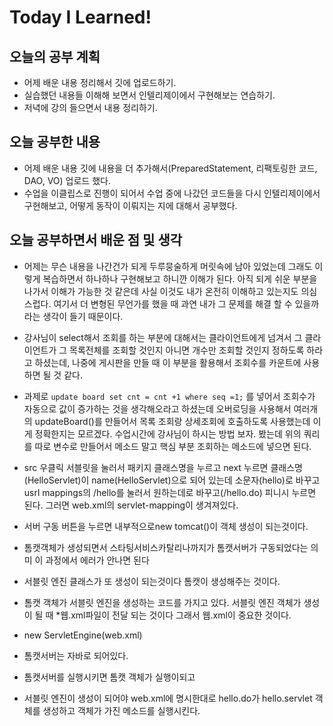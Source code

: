 # Today I Learned!
## 오늘의 공부 계획
* 어제 배운 내용 정리해서 깃에 업로드하기.
* 실습했던 내용들 이해해 보면서 인텔리제이에서 구현해보는 연습하기.
* 저녁에 강의 들으면서 내용 정리하기.
## 오늘 공부한 내용
* 어제 배운 내용 깃에 내용을 더 추가해서(PreparedStatement, 리팩토링한 코드, DAO, VO) 업로드 했다.
* 수업을 이클립스로 진행이 되어서 수업 중에 나갔던 코드들을 다시 인텔리제이에서 구현해보고, 어떻게 동작이 이뤄지는 지에 대해서
공부했다.

## 오늘 공부하면서 배운 점 및 생각
* 어제는 무슨 내용을 나간건가 되게 두루뭉술하게 머릿속에 남아 있었는데 그래도 이렇게 복습하면서 하나하나 구현해보고
하니깐 이해가 된다. 아직 되게 쉬운 부분을 나가서 이해가 가능한 것 같은데 사실 이것도 내가 온전히 이해하고 있는지도 의심스럽다.
여기서 더 변형된 무언가를 했을 때 과연 내가 그 문제를 해결 할 수 있을까라는 생각이 들기 때문이다.

* 강사님이 select해서 조회를 하는 부분에 대해서는 클라이언트에게 넘겨서 그 클라이언트가 그 목록전체를 조회할 것인지 아니면 개수만 조회할 것인지
정하도록 하라고 하셨는데, 나중에 게시판을 만들 때 이 부분을 활용해서 조회수를 카운트에 사용하면 될 것 같다.

* 과제로 `update board set cnt = cnt +1 where seq =1;` 를 넣어서 조회수가 자동으로 값이 증가하는 것을 생각해오라고 하셨는데
오버로딩을 사용해서 여러개의 updateBoard()를 만들어서 목록 조회랑 상세조회에 호출하도록 사용했는데 이게 정확한지는 모르겠다.
수업시간에 강사님이 하시는 방법 보자. 봤는데 위의 쿼리를 따로 변수로 만들어서 메소드 말고 핵심 부분 조회하는 메소드에 넣으면 된다.

* src 우클릭 서블릿을 눌러서 패키지 클래스명을 누르고 next 누르면 클래스명(HelloServlet)이 name(HelloServlet)으로 되어 있는데
소문자(hello)로 바꾸고 usrl mappings의 /hello를 눌러서 원하는데로  바꾸고(/hello.do) 피니시 누르면 된다.
그러면 web.xml의 servlet-mapping이 생겨져있다.

* 서버 구동 버튼을 누르면 내부적으로new tomcat()이 객체 생성이 되는것이다.
* 톰캣객체가 생성되면서 스타팅서비스카탈리나까지가 톰캣서버가 구동되었다는 의미 이 과정에서 에러가 안나면 된다
* 서블릿 엔진 클래스가 또 생성이 되는것이다 톰캣이 생성해주는 것이다.
* 톰캣 객체가 서블릿 엔진을 생성하는 코드를 가지고 있다. 서블릿 엔진 객체가 생성이 될 때
*웹.xml파일이 전달 되는 것이다 그래서 웹.xml이 중요한 것이다.
* new ServletEngine(web.xml)


* 톰캣서버는 자바로 되어있다.
* 톰캣서버를 실행시키면 톰캣 객체가 실행이되고
* 서블릿 엔진이 생성이 되어야 web.xml에 명시한대로 hello.do가 hello.servlet 객체를 생성하고 객체가 가진 메소드를 실행시킨다.                                                          